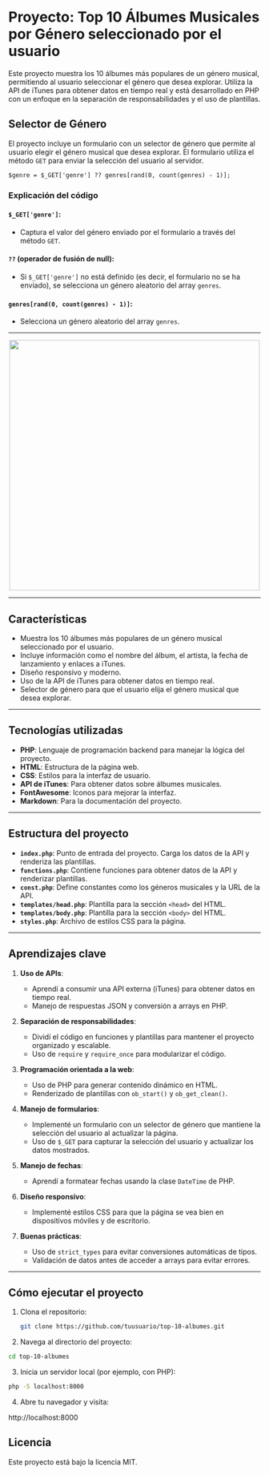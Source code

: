 # Proyecto: Top 10 Álbumes Musicales por Género seleccionado por el usuario

Este proyecto muestra los 10 álbumes más populares de un género musical, permitiendo al usuario seleccionar el género que desea explorar. Utiliza la API de iTunes para obtener datos en tiempo real y está desarrollado en PHP con un enfoque en la separación de responsabilidades y el uso de plantillas.

## Selector de Género

El proyecto incluye un formulario con un selector de género que permite al usuario elegir el género musical que desea explorar. El formulario utiliza el método `GET` para enviar la selección del usuario al servidor.

  ```
  $genre = $_GET['genre'] ?? genres[rand(0, count(genres) - 1)];
  ```

### Explicación del código

#### **`$_GET['genre']`**:
- Captura el valor del género enviado por el formulario a través del método `GET`.

#### **`??` (operador de fusión de null)**:
- Si `$_GET['genre']` no está definido (es decir, el formulario no se ha enviado), se selecciona un género aleatorio del array `genres`.

#### **`genres[rand(0, count(genres) - 1)]`**:
- Selecciona un género aleatorio del array `genres`.

---

<div align="center">
  <img src="https://i.imgur.com/BXefWY5.jpeg" width="500">
</div>

---

## Características

- Muestra los 10 álbumes más populares de un género musical seleccionado por el usuario.
- Incluye información como el nombre del álbum, el artista, la fecha de lanzamiento y enlaces a iTunes.
- Diseño responsivo y moderno.
- Uso de la API de iTunes para obtener datos en tiempo real.
- Selector de género para que el usuario elija el género musical que desea explorar.

---

## Tecnologías utilizadas

- **PHP**: Lenguaje de programación backend para manejar la lógica del proyecto.
- **HTML**: Estructura de la página web.
- **CSS**: Estilos para la interfaz de usuario.
- **API de iTunes**: Para obtener datos sobre álbumes musicales.
- **FontAwesome**: Iconos para mejorar la interfaz.
- **Markdown**: Para la documentación del proyecto.

---

## Estructura del proyecto

- **`index.php`**: Punto de entrada del proyecto. Carga los datos de la API y renderiza las plantillas.
- **`functions.php`**: Contiene funciones para obtener datos de la API y renderizar plantillas.
- **`const.php`**: Define constantes como los géneros musicales y la URL de la API.
- **`templates/head.php`**: Plantilla para la sección `<head>` del HTML.
- **`templates/body.php`**: Plantilla para la sección `<body>` del HTML.
- **`styles.php`**: Archivo de estilos CSS para la página.

---

## Aprendizajes clave

1. **Uso de APIs**:
   - Aprendí a consumir una API externa (iTunes) para obtener datos en tiempo real.
   - Manejo de respuestas JSON y conversión a arrays en PHP.

2. **Separación de responsabilidades**:
   - Dividí el código en funciones y plantillas para mantener el proyecto organizado y escalable.
   - Uso de `require` y `require_once` para modularizar el código.

3. **Programación orientada a la web**:
   - Uso de PHP para generar contenido dinámico en HTML.
   - Renderizado de plantillas con `ob_start()` y `ob_get_clean()`.

4. **Manejo de formularios**:
   - Implementé un formulario con un selector de género que mantiene la selección del usuario al actualizar la página.
   - Uso de `$_GET` para capturar la selección del usuario y actualizar los datos mostrados.

5. **Manejo de fechas**:
   - Aprendí a formatear fechas usando la clase `DateTime` de PHP.

6. **Diseño responsivo**:
   - Implementé estilos CSS para que la página se vea bien en dispositivos móviles y de escritorio.

7. **Buenas prácticas**:
   - Uso de `strict_types` para evitar conversiones automáticas de tipos.
   - Validación de datos antes de acceder a arrays para evitar errores.

---

## Cómo ejecutar el proyecto

1. Clona el repositorio:
   ```bash
   git clone https://github.com/tuusuario/top-10-albumes.git
   ```
2. Navega al directorio del proyecto:

  ```bash
  cd top-10-albumes
  ```

3. Inicia un servidor local (por ejemplo, con PHP):

  ```bash
  php -S localhost:8000
  ```

4. Abre tu navegador y visita:

  http://localhost:8000

## Licencia
Este proyecto está bajo la licencia MIT.
